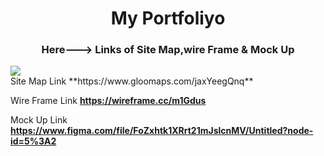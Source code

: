 <h1 align="center">My Portfoliyo</h1>
<h3 align="center">Here---> Links of Site Map,wire Frame & Mock Up</h3>
<image align="center" src="assests\readme\Screenshot (322).png">
<br>
 Site Map Link **https://www.gloomaps.com/jaxYeegQnq**
 
 Wire Frame Link **https://wireframe.cc/m1Gdus**
 
 Mock Up Link **https://www.figma.com/file/FoZxhtk1XRrt21mJslcnMV/Untitled?node-id=5%3A2**
